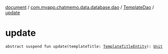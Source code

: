 [document](../../index.md) / [com.myapp.chatmemo.data.database.dao](../index.md) / [TemplateDao](index.md) / [update](./update.md)

# update

`abstract suspend fun update(templateTitle: `[`TemplateTitleEntity`](../../com.myapp.chatmemo.data.database.entity/-template-title-entity/index.md)`): `[`Unit`](https://kotlinlang.org/api/latest/jvm/stdlib/kotlin/-unit/index.html)